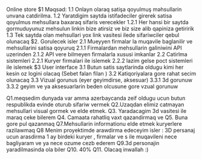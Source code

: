 Online store
$1 Məqsəd:
1.1 Onlayn olaraq satişa qoyulmuş məhsullarin unvana catdirilma.
1.2 Yaratdigim saytda istifadeciler girerek satisa qoyulmus mehsullara baxaraq sifaris verecekler 
1.2.1 Her hansi bir saytda gormuduyunuz mehsulun linkin bize atirsiz ve biz size alib qapiniza getiririk
1.3 Tek saytda olan mehsullari yox link vasitesi ilede sifariwciler qebul olunacaq
$2. Gorulecek isler
2.1 Mueyyen firmalar la muqavile baglanilir ve mehsullarini satisa qoyuruq 
2.1.1 Firmalardan mehsullarin galiniwini API uzerinden 
2.1.2 API vere bilmeyen firmalarla xususi imkanlar
2.2 Catirlma sistemleri
2.2.1 Kuryer firmalari ile islemek
2.2.2 lazim gelse poct sistemleri ile islemek
$3 User interface 
3.1 Butun satis saytlarinda oldugu kimi her kesin oz logini olacaq (Sebet falan filan )
3.2 Katiqoriyalara gore rahat secim olunacaq 
3.3 Vizual gorunus (eyer geyimdirse, aksesuar)
3.3.1 3d gorunuw
3.3.2 geyim ve ya aksesuarlarin beden olcusune gore vzual gorunuw




Q1.meqsedim dunyada var amma azerbaycanda zeif oldugu ucun butun respublikda evinde oturub sifariw vermek
Q2.Uzaqdan elimiz catmayan mehsullari visual gormek ve elde etmek.
Q3. Yaradacagim 3d vasitesi ile maraq ceke bilerem 
Q4. Camaata rahatliq vaxt qazandirmaq ve
Q5. Buna gore pul qazanmaq 
Q7.Mehsullarin informationu elde etmek kuryerlere razilawmaq 
Q8 Menim proyektimde arawdirma edeceyim isler : 3D persanaj ucun arasdirma 1 ay birdeki kuryer , firmalar ve s ile muqavileni nece bagliyaram ve ya nece ozume cezb ederem 
Q9.3d personajin yaradilmasinda ola biler 
Q10. 40%
Q11. Olacaq inwallah :) 

